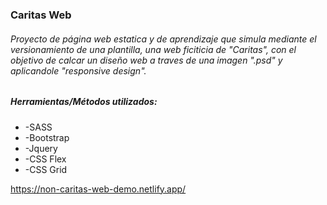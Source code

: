 ### Caritas Web

###### Proyecto de página web estatica y de aprendizaje que simula mediante el versionamiento de una plantilla, una web ficiticia de "Caritas", con el objetivo de calcar un diseño web a traves de una imagen ".psd" y aplicandole "responsive design".

##### Herramientas/Métodos utilizados: 

- -SASS
- -Bootstrap
- -Jquery
- -CSS Flex
- -CSS Grid

https://non-caritas-web-demo.netlify.app/